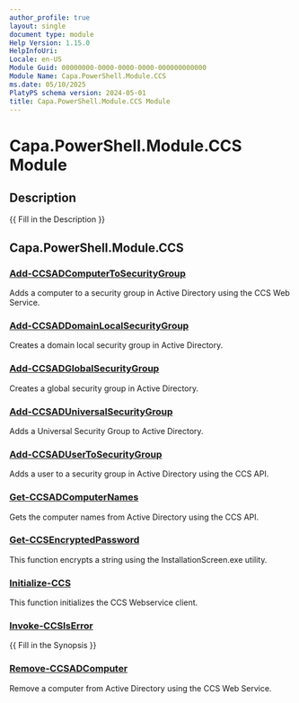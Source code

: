 ```yaml
---
author_profile: true
layout: single
document type: module
Help Version: 1.15.0
HelpInfoUri: 
Locale: en-US
Module Guid: 00000000-0000-0000-0000-000000000000
Module Name: Capa.PowerShell.Module.CCS
ms.date: 05/10/2025
PlatyPS schema version: 2024-05-01
title: Capa.PowerShell.Module.CCS Module
---
```


# Capa.PowerShell.Module.CCS Module

## Description

{{ Fill in the Description }}

## Capa.PowerShell.Module.CCS

### [Add-CCSADComputerToSecurityGroup](Add-CCSADComputerToSecurityGroup.md)

Adds a computer to a security group in Active Directory using the CCS Web Service.

### [Add-CCSADDomainLocalSecurityGroup](Add-CCSADDomainLocalSecurityGroup.md)

Creates a domain local security group in Active Directory.

### [Add-CCSADGlobalSecurityGroup](Add-CCSADGlobalSecurityGroup.md)

Creates a global security group in Active Directory.

### [Add-CCSADUniversalSecurityGroup](Add-CCSADUniversalSecurityGroup.md)

Adds a Universal Security Group to Active Directory.

### [Add-CCSADUserToSecurityGroup](Add-CCSADUserToSecurityGroup.md)

Adds a user to a security group in Active Directory using the CCS API.

### [Get-CCSADComputerNames](Get-CCSADComputerNames.md)

Gets the computer names from Active Directory using the CCS API.

### [Get-CCSEncryptedPassword](Get-CCSEncryptedPassword.md)

This function encrypts a string using the InstallationScreen.exe utility.

### [Initialize-CCS](Initialize-CCS.md)

This function initializes the CCS Webservice client.

### [Invoke-CCSIsError](Invoke-CCSIsError.md)

{{ Fill in the Synopsis }}

### [Remove-CCSADComputer](Remove-CCSADComputer.md)

Remove a computer from Active Directory using the CCS Web Service.

